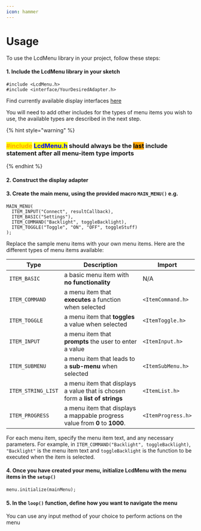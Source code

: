 ```yaml
---
icon: hammer
---
```


# Usage

To use the LcdMenu library in your project, follow these steps:

#### **1. Include the LcdMenu library in your sketch**

```arduino
#include <LcdMenu.h>
#include <interface/YourDesiredAdapter.h>
```

Find currently available display interfaces [here](https://github.com/forntoh/LcdMenu/blob/decouple-menu-controller-and-display/src/interface)

You will need to add other includes for the types of menu items you wish to use, the available types are described in the next step.

{% hint style="warning" %}
### <mark style="color:orange;">#include</mark> <mark style="color:blue;">LcdMenu.h</mark> should always be the <mark style="background-color:orange;">last</mark> include statement after all menu-item type imports
{% endhint %}

#### 2. Construct the display adapter

#### **3. Create the main menu, using the provided macro `MAIN_MENU()` e.g.**

```arduino
MAIN_MENU(
  ITEM_INPUT("Connect", resultCallback),
  ITEM_BASIC("Settings"),
  ITEM_COMMAND("Backlight", toggleBacklight),
  ITEM_TOGGLE("Toggle", "ON", "OFF", toggleStuff)
);
```

Replace the sample menu items with your own menu items. Here are the different types of menu items available:

<table data-full-width="false"><thead><tr><th>Type</th><th>Description</th><th>Import</th></tr></thead><tbody><tr><td><code>ITEM_BASIC</code></td><td>a basic menu item with <strong>no functionality</strong></td><td>N/A</td></tr><tr><td><code>ITEM_COMMAND</code></td><td>a menu item that <strong>executes</strong> a function when selected</td><td><code>&#x3C;ItemCommand.h></code></td></tr><tr><td><code>ITEM_TOGGLE</code></td><td>a menu item that <strong>toggles</strong> a value when selected</td><td><code>&#x3C;ItemToggle.h></code></td></tr><tr><td><code>ITEM_INPUT</code></td><td>a menu item that <strong>prompts</strong> the user to enter a value</td><td><code>&#x3C;ItemInput.h></code></td></tr><tr><td><code>ITEM_SUBMENU</code></td><td>a menu item that leads to a <strong>sub-menu</strong> when selected</td><td><code>&#x3C;ItemSubMenu.h></code></td></tr><tr><td><code>ITEM_STRING_LIST</code></td><td>a menu item that displays a value that is chosen form a <strong>list of strings</strong></td><td><code>&#x3C;ItemList.h></code></td></tr><tr><td><code>ITEM_PROGRESS</code></td><td>a menu item that displays a mappable progress value from <strong>0</strong> to <strong>1000</strong>.</td><td><code>&#x3C;ItemProgress.h></code></td></tr></tbody></table>

For each menu item, specify the menu item text, and any necessary parameters. For example, in `ITEM_COMMAND("Backlight", toggleBacklight)`, `"Backlight"` is the menu item text and `toggleBacklight` is the function to be executed when the item is selected.

#### **4. Once you have created your menu, initialize LcdMenu with the menu items in the `setup()`**

```arduino
menu.initialize(mainMenu);
```

#### **5. In the `loop()` function, define how you want to navigate the menu**

You can use any input method of your choice to perform actions on the menu
